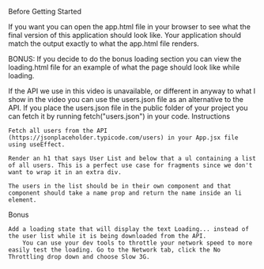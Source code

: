 Before Getting Started

If you want you can open the app.html file in your browser to see what the final version of this application should look like. Your application should match the output exactly to what the app.html file renders.

BONUS: If you decide to do the bonus loading section you can view the loading.html file for an example of what the page should look like while loading.

If the API we use in this video is unavailable, or different in anyway to what I show in the video you can use the users.json file as an alternative to the API. If you place the users.json file in the public folder of your project you can fetch it by running fetch("users.json") in your code.
Instructions

    Fetch all users from the API (https://jsonplaceholder.typicode.com/users) in your App.jsx file using useEffect.

    Render an h1 that says User List and below that a ul containing a list of all users. This is a perfect use case for fragments since we don't want to wrap it in an extra div.

    The users in the list should be in their own component and that component should take a name prop and return the name inside an li element.

Bonus

    Add a loading state that will display the text Loading... instead of the user list while it is being downloaded from the API.
        You can use your dev tools to throttle your network speed to more easily test the loading. Go to the Network tab, click the No Throttling drop down and choose Slow 3G.
